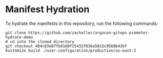 # Manifest Hydration

To hydrate the manifests in this repository, run the following commands:

```shell
git clone https://github.com/zachaller/argocon-gitops-promoter-hydrate-demo
# cd into the cloned directory
git checkout 484c83e87fbd160f15432f826a5015c9568b42bf
kustomize build ./user-configuration/production/us-east-2
```
